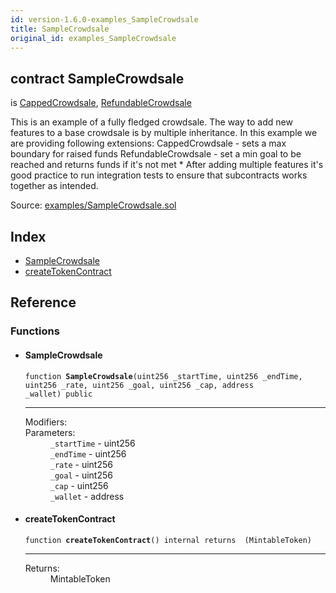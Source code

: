 ```yaml
---
id: version-1.6.0-examples_SampleCrowdsale
title: SampleCrowdsale
original_id: examples_SampleCrowdsale
---
```


<div class="contract-doc"><div class="contract"><h2 class="contract-header"><span class="contract-kind">contract</span> SampleCrowdsale</h2><p class="base-contracts"><span>is</span> <a href="crowdsale_CappedCrowdsale.html">CappedCrowdsale</a><span>, </span><a href="crowdsale_RefundableCrowdsale.html">RefundableCrowdsale</a></p><p class="description">This is an example of a fully fledged crowdsale. The way to add new features to a base crowdsale is by multiple inheritance. In this example we are providing following extensions: CappedCrowdsale - sets a max boundary for raised funds RefundableCrowdsale - set a min goal to be reached and returns funds if it&#x27;s not met * After adding multiple features it&#x27;s good practice to run integration tests to ensure that subcontracts works together as intended.</p><div class="source">Source: <a href="https://github.com/OpenZeppelin/zeppelin-solidity/blob/v1.6.0/contracts/examples/SampleCrowdsale.sol" target="_blank">examples/SampleCrowdsale.sol</a></div></div><div class="index"><h2>Index</h2><ul><li><a href="examples_SampleCrowdsale.html#SampleCrowdsale">SampleCrowdsale</a></li><li><a href="examples_SampleCrowdsale.html#createTokenContract">createTokenContract</a></li></ul></div><div class="reference"><h2>Reference</h2><div class="functions"><h3>Functions</h3><ul><li><div class="item function"><span id="SampleCrowdsale" class="anchor-marker"></span><h4 class="name">SampleCrowdsale</h4><div class="body"><code class="signature">function <strong>SampleCrowdsale</strong><span>(uint256 _startTime, uint256 _endTime, uint256 _rate, uint256 _goal, uint256 _cap, address _wallet) </span><span>public </span></code><hr/><dl><dt><span class="label-modifiers">Modifiers:</span></dt><dd></dd><dt><span class="label-parameters">Parameters:</span></dt><dd><div><code>_startTime</code> - uint256</div><div><code>_endTime</code> - uint256</div><div><code>_rate</code> - uint256</div><div><code>_goal</code> - uint256</div><div><code>_cap</code> - uint256</div><div><code>_wallet</code> - address</div></dd></dl></div></div></li><li><div class="item function"><span id="createTokenContract" class="anchor-marker"></span><h4 class="name">createTokenContract</h4><div class="body"><code class="signature">function <strong>createTokenContract</strong><span>() </span><span>internal </span><span>returns  (MintableToken) </span></code><hr/><dl><dt><span class="label-return">Returns:</span></dt><dd>MintableToken</dd></dl></div></div></li></ul></div></div></div>
